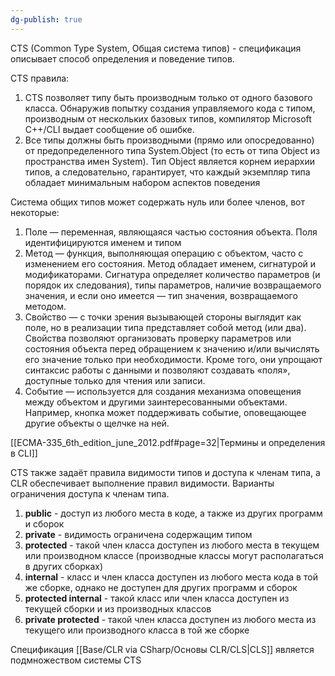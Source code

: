 ```yaml
---
dg-publish: true
---
```


CTS (Common Type System, Общая система типов) - спецификация описывает способ определения и поведение типов.

CTS правила:
1. CTS позволяет типу быть производным только от одного базового класса. Обнаружив попытку создания управляемого кода с типом, производным от нескольких базовых типов, компилятор Microsoft C++/CLI выдает сообщение об ошибке.
2. Все типы должны быть производными (прямо или опосредованно) от предопределенного типа System.Object (то есть от типа Object из пространства имен System). Тип Object является корнем иерархии типов, а следовательно, гарантирует, что каждый экземпляр типа обладает минимальным набором аспектов поведения

Система общих типов может содержать нуль или более членов, вот некоторые:
1. Поле — переменная, являющаяся частью состояния объекта. Поля идентифицируются именем и типом 
2. Метод — функция, выполняющая операцию с объектом, часто с изменением его состояния. Метод обладает именем, сигнатурой и модификаторами. Сигнатура определяет количество параметров (и порядок их следования), типы параметров, наличие возвращаемого значения, и если оно имеется — тип значения, возвращаемого методом. 
3. Свойство — с точки зрения вызывающей стороны выглядит как поле, но в реализации типа представляет собой метод (или два). Свойства позволяют организовать проверку параметров или состояния объекта перед обращением к значению и/или вычислять его значение только при необходимости. Кроме того, они упрощают синтаксис работы с данными и позволяют создавать «поля», доступные только для чтения или записи.
4. Событие — используется для создания механизма оповещения между объектом и другими заинтересованными объектами. Например, кнопка может поддерживать событие, оповещающее другие объекты о щелчке на ней.

[[ECMA-335_6th_edition_june_2012.pdf#page=32|Термины и определения в CLI]]



CTS также задаёт правила видимости типов и доступа к членам типа, а CLR обеспечивает выполнение правил видимости. Варианты ограничения доступа к членам типа.
1. **public** - доступ из любого места в коде, а также из других программ и сборок
2.  **private** - видимость ограничена содержащим типом
3.   **protected** - такой член класса доступен из любого места в текущем или производном классе (производные классы могут располагаться в других сборках)
4.   **internal** - класс и член класса доступен из любого места кода в той же сборке, однако не доступен для других программ и сборок
5.   **protected internal** - такой класс или член класса доступен из текущей сборки и из производных классов
6.   **private protected** - такой член класса доступен из любого места из текущего или производного класса в той же сборке

Спецификация [[Base/CLR via CSharp/Основы CLR/CLS\|CLS]] является подмножеством системы CTS





